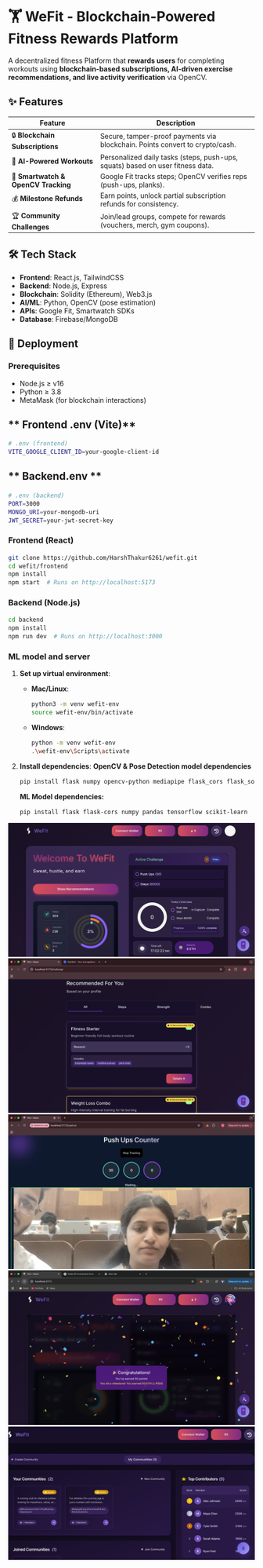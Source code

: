# 🏋️ WeFit - Blockchain-Powered Fitness Rewards Platform  

A decentralized fitness Platform that **rewards users** for completing workouts using **blockchain-based subscriptions, AI-driven exercise recommendations, and live activity verification** via OpenCV.  

## ✨ Features  

| Feature | Description |  
|---------|------------|  
| 🔒 **Blockchain Subscriptions** | Secure, tamper-proof payments via blockchain. Points convert to crypto/cash. |  
| 🤖 **AI-Powered Workouts** | Personalized daily tasks (steps, push-ups, squats) based on user fitness data. |  
| 📱 **Smartwatch & OpenCV Tracking** | Google Fit tracks steps; OpenCV verifies reps (push-ups, planks). |  
| 💰 **Milestone Refunds** | Earn points, unlock partial subscription refunds for consistency. |  
| 🏆 **Community Challenges** | Join/lead groups, compete for rewards (vouchers, merch, gym coupons). |  

## 🛠 Tech Stack  

- **Frontend**: React.js, TailwindCSS  
- **Backend**: Node.js, Express  
- **Blockchain**: Solidity (Ethereum), Web3.js  
- **AI/ML**: Python, OpenCV (pose estimation)  
- **APIs**: Google Fit, Smartwatch SDKs  
- **Database**: Firebase/MongoDB  

## 🚀 Deployment  

### **Prerequisites**  
- Node.js ≥ v16  
- Python ≥ 3.8  
- MetaMask (for blockchain interactions)

## ** Frontend .env (Vite)**
```bash
# .env (frontend)
VITE_GOOGLE_CLIENT_ID=your-google-client-id
```
## ** Backend.env **
```bash
# .env (backend)
PORT=3000
MONGO_URI=your-mongodb-uri
JWT_SECRET=your-jwt-secret-key
```

### **Frontend (React)**  
```bash
git clone https://github.com/HarshThakur6261/wefit.git
cd wefit/frontend
npm install
npm start  # Runs on http://localhost:5173
```
### **Backend (Node.js)**
```bash
cd backend
npm install
npm run dev  # Runs on http://localhost:3000
```
### **ML model and server**

1. **Set up virtual environment**:
   - **Mac/Linux**:
     ```bash
     python3 -m venv wefit-env
     source wefit-env/bin/activate
     ```
   - **Windows**:
     ```bash
     python -m venv wefit-env
     .\wefit-env\Scripts\activate
     ```

2. **Install dependencies**:
   **OpenCV & Pose Detection model dependencies**
   ```bash
   pip install flask numpy opencv-python mediapipe flask_cors flask_socketio
   ```
   **ML Model dependencies:**
   ```bash
   pip install flask flask-cors numpy pandas tensorflow scikit-learn
   ```


![WeFit Banner](frontend/src/assets/WeFit.png)    
![WeFit Banner](frontend/src/assets/2.png)    
![WeFit Banner](frontend/src/assets/3.png)    
![WeFit Banner](frontend/src/assets/4.png)    
![WeFit Banner](frontend/src/assets/5.png)    
  

